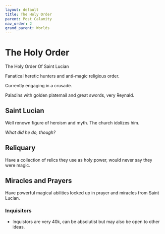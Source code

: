 ```yaml
---
layout: default
title: The Holy Order
parent: Post Calamity
nav_order: 2
grand_parent: Worlds
---
```

# The Holy Order
The Holy Order Of Saint Lucian

Fanatical heretic hunters and anti-magic religious order.

Currently engaging in a crusade.

Paladins with golden platemail and great swords, very Reynald.
## Saint Lucian
Well renown figure of heroism and myth. The church idolizes him.

*What did he do, though?*


## Reliquary
Have a collection of relics they use as holy power, would never say they were magic.

## Miracles and Prayers
Have powerful magical abilities locked up in prayer and miracles from Saint Lucian.

### Inquisitors
* Inquistors are very 40k, can be absolutist but may also be open to other ideas.
